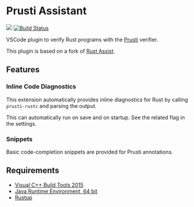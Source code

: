 Prusti Assistant
================

[![](https://vsmarketplacebadge.apphb.com/version/fpoli.prusti-assistant.svg)](https://marketplace.visualstudio.com/items?itemName=fpoli.prusti-assistant)
[![Build Status](https://travis-ci.org/viperproject/prusti-assistant.svg?branch=master)](https://travis-ci.org/viperproject/prusti-assistant)

VSCode plugin to verify Rust programs with the [Prusti](http://www.pm.inf.ethz.ch/research/prusti.html) verifier.

This plugin is based on a fork of [Rust Assist](https://github.com/mooman219/rust-assist).

## Features

### Inline Code Diagnostics

This extension automatically provides inline diagnostics for Rust by calling `prusti-rustc` and parsing the output.

This can automatically run on save and on startup. See the related flag in the settings.

### Snippets

Basic code-completion snippets are provided for Prusti annotations.

## Requirements

* [Visual C++ Build Tools 2015](https://go.microsoft.com/fwlink/?LinkId=691126)
* [Java Runtime Environment, 64 bit](https://www.java.com/en/download/)
* [Rustup](https://rustup.rs/)
